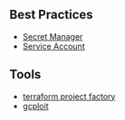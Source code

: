 ## Best Practices
* [Secret Manager](https://cloud.google.com/secret-manager/docs/best-practices)
* [Service Account](https://cloud.google.com/iam/docs/best-practices-for-securing-service-accounts)


## Tools
* [terraform project factory](https://github.com/terraform-google-modules/terraform-google-project-factory)
* [gcploit](https://github.com/dxa4481/gcploit)
